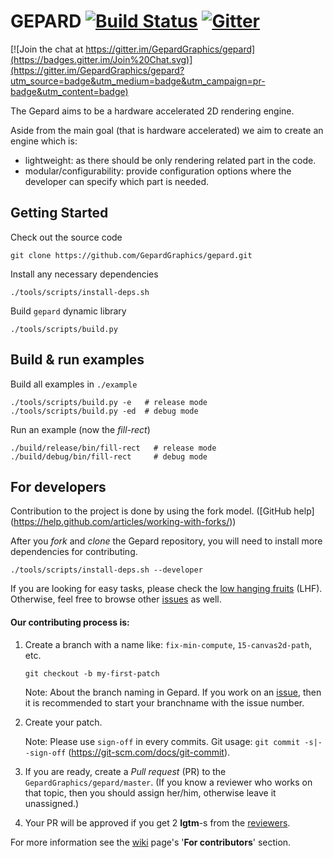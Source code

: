 
GEPARD [![Build Status](https://travis-ci.org/GepardGraphics/gepard.svg?branch=master)](https://travis-ci.org/GepardGraphics/gepard) [![Gitter](https://badges.gitter.im/Join%20Chat.svg)](https://gitter.im/GepardGraphics/gepard?utm_source=badge&utm_medium=badge&utm_campaign=pr-badge)
=====

[![Join the chat at https://gitter.im/GepardGraphics/gepard](https://badges.gitter.im/Join%20Chat.svg)](https://gitter.im/GepardGraphics/gepard?utm_source=badge&utm_medium=badge&utm_campaign=pr-badge&utm_content=badge)

The Gepard aims to be a hardware accelerated 2D
rendering engine.

Aside from the main goal (that is hardware accelerated) we aim to
create an engine which is:
* lightweight: as there should be only rendering related part in the code.
* modular/configurability: provide configuration options where the developer
can specify which part is needed.

## Getting Started

Check out the source code
```
git clone https://github.com/GepardGraphics/gepard.git
```
Install any necessary dependencies
```
./tools/scripts/install-deps.sh
```
Build `gepard` dynamic library
```
./tools/scripts/build.py
```

## Build & run examples

Build all examples in `./example`
```
./tools/scripts/build.py -e   # release mode
./tools/scripts/build.py -ed  # debug mode
```
Run an example (now the _fill-rect_)
```
./build/release/bin/fill-rect   # release mode
./build/debug/bin/fill-rect     # debug mode
```

## For developers

Contribution to the project is done by using the fork model. ([GitHub help] (https://help.github.com/articles/working-with-forks/))

After you _fork_ and _clone_ the Gepard repository, you will need to install more dependencies for contributing.
```
./tools/scripts/install-deps.sh --developer
```

If you are looking for easy tasks, please check the [low hanging fruits](https://github.com/GepardGraphics/gepard/issues/48) (LHF).
Otherwise, feel free to browse other [issues](https://github.com/GepardGraphics/gepard/issues) as well.

#### Our contributing process is:

1. Create a branch with a name like: `fix-min-compute`, `15-canvas2d-path`, etc.

    ```
    git checkout -b my-first-patch
    ```
    
    Note: About the branch naming in Gepard. If you work on an [issue](https://github.com/GepardGraphics/gepard/issues),  then it is recommended to start your branchname with the issue number.

2. Create your patch.
    
    Note: Please use `sign-off` in every commits. Git usage: `git commit -s|--sign-off` (https://git-scm.com/docs/git-commit).

4. If you are ready, create a _Pull request_ (PR) to the `GepardGraphics/gepard/master`. (If you know a reviewer who works on that topic, then you should assign her/him, otherwise leave it unassigned.)

5. Your PR will be approved if you get 2 __lgtm__-s from the [reviewers](https://github.com/orgs/GepardGraphics/teams/gepard-reviewers).

For more information see the [wiki](https://github.com/GepardGraphics/gepard/wiki) page's '__For contributors__' section.

